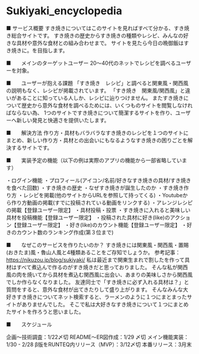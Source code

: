 # Sukiyaki_encyclopedia

■ サービス概要
すき焼きについてはこのサイトを見ればすべて分かる、すき焼き総合サイトです。
すき焼きの歴史からすき焼きの種類やレシピ、みんなの好きな具材や意外な食材との組み合わせまで。
サイトを見たら今日の晩御飯はすき焼きに。を目指します。

■　　メインのターゲットユーザー
20〜40代のネットでレシピを調べるユーザーを対象。

■　　ユーザーが抱える課題
「すき焼き　レシピ」と調べると関東風・関西風の説明もなく、レシピが掲載されています。
「すき焼き　関東風/関西風」と違いがあることに知っている人しか、レシピに辿りつけません。
またすき焼きについて歴史から意外な食材を調べるためには、いくつものサイトを閲覧しなければならない為、
1つのサイトですき焼きについて簡潔するサイトを作り、ユーザーへ新しい発見と快適さを提供いたします。

■　　解決方法
作り方・具材もバラバラなすき焼きのレシピを１つのサイトにまとめ、新しい作り方・具材との出会いにもなるようなすき焼きの困りごとを解決するサイトです。

■　　実装予定の機能（以下の例は実際のアプリの機能から一部省略しています）

・ログイン機能
  ・プロフィール(アイコン/名前/好きなすき焼きの具材/すき焼きを食べた回数)
・すき焼きの歴史
  ・なぜすき焼きが誕生したのか
・すき焼き作り方
  ・レシピを掲載(他のサイトからURLを参照して持ってくる)
  ・Youtubeから作り方動画の掲載(すでに投稿されている動画をリンクする)
  ・アレンジレシピの掲載【登録ユーザー限定】
・具材投稿・投票
  ・すき焼きに入れると美味しい具材を投稿機能【登録ユーザー限定】
  ・投稿された具材に好き(like)のアクション【登録ユーザー限定】
  ・好き(like)のカウント機能【登録ユーザー限定】
  ・好きのカウント数のランキング作成(第３位まで)

■　　なぜこのサービスを作りたいのか？
すき焼きには関東風・関西風・置賜(おきたま)風・魯山人風と4種類あることをご存知でしょうか。
参考記事：https://nikuzou.jp/blog/sukiyaki/
私は最近まで関東生まれで割したを作って具材はすべて煮込んで作るのがすき焼きだと思っておりました。
そんな私が関西風の肉を焼いてから具材を煮込む関西風に出会い、あまりの美味しさから関西風でしか作らなくなりました。
友達同士で「すき焼きに必ず入れる具材は？」と質問をすると、意外な食材が出てきたりして盛り上がります。
そんなみんな大好きすき焼きについてネット検索すると、ラーメンのように１つにまとまったサイトがありませんでした。
そこで私は大好きなすき焼きについて１つにまとめたサイトを作ろうと思いました。

■　　スケジュール

企画〜技術調査：1/22〆切
README〜ER図作成：1/29 〆切
メイン機能実装：1/30 - 2/28
β版をRUNTEQ内リリース（MVP）：3/12〆切
本番リリース：3月末
